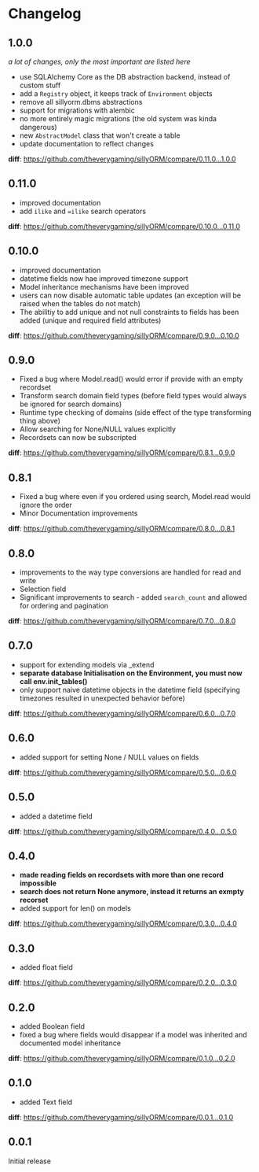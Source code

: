 # Changelog

## 1.0.0

_a lot of changes, only the most important are listed here_
- use SQLAlchemy Core as the DB abstraction backend, instead of custom stuff
- add a `Registry` object, it keeps track of `Environment` objects
- remove all sillyorm.dbms abstractions
- support for migrations with alembic
- no more entirely magic migrations (the old system was kinda dangerous)
- new `AbstractModel` class that won't create a table
- update documentation to reflect changes

**diff**: https://github.com/theverygaming/sillyORM/compare/0.11.0...1.0.0

## 0.11.0

- improved documentation
- add `ilike` and `=ilike` search operators

**diff**: https://github.com/theverygaming/sillyORM/compare/0.10.0...0.11.0

## 0.10.0

- improved documentation
- datetime fields now hae improved timezone support
- Model inheritance mechanisms have been improved
- users can now disable automatic table updates (an exception will be raised when the tables do not match)
- The abilitiy to add unique and not null constraints to fields has been added (unique and required field attributes)

**diff**: https://github.com/theverygaming/sillyORM/compare/0.9.0...0.10.0

## 0.9.0

- Fixed a bug where Model.read() would error if provide with an empty recordset
- Transform search domain field types (before field types would always be ignored for search domains)
- Runtime type checking of domains (side effect of the type transforming thing above)
- Allow searching for None/NULL values explicitly
- Recordsets can now be subscripted

**diff**: https://github.com/theverygaming/sillyORM/compare/0.8.1...0.9.0

## 0.8.1

- Fixed a bug where even if you ordered using search, Model.read would ignore the order
- Minor Documentation improvements

**diff**: https://github.com/theverygaming/sillyORM/compare/0.8.0...0.8.1

## 0.8.0

- improvements to the way type conversions are handled for read and write
- Selection field
- Significant improvements to search - added `search_count` and allowed for ordering and pagination

**diff**: https://github.com/theverygaming/sillyORM/compare/0.7.0...0.8.0

## 0.7.0

- support for extending models via _extend
- **separate database Initialisation on the Environment, you must now call env.init_tables()**
- only support naive datetime objects in the datetime field (specifying timezones resulted in unexpected behavior before)

**diff**: https://github.com/theverygaming/sillyORM/compare/0.6.0...0.7.0

## 0.6.0

- added support for setting None / NULL values on fields

**diff**: https://github.com/theverygaming/sillyORM/compare/0.5.0...0.6.0

## 0.5.0

- added a datetime field

**diff**: https://github.com/theverygaming/sillyORM/compare/0.4.0...0.5.0

## 0.4.0

- **made reading fields on recordsets with more than one record impossible**
- **search does not return None anymore, instead it returns an exmpty recorset**
- added support for len() on models

**diff**: https://github.com/theverygaming/sillyORM/compare/0.3.0...0.4.0

## 0.3.0

- added float field

**diff**: https://github.com/theverygaming/sillyORM/compare/0.2.0...0.3.0

## 0.2.0

- added Boolean field
- fixed a bug where fields would disappear if a model was inherited and documented model inheritance

**diff**: https://github.com/theverygaming/sillyORM/compare/0.1.0...0.2.0

## 0.1.0

- added Text field

**diff**: https://github.com/theverygaming/sillyORM/compare/0.0.1...0.1.0

## 0.0.1

Initial release

